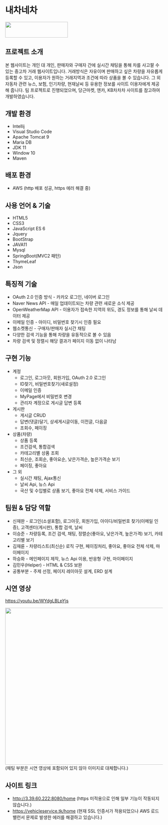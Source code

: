 # 내차네차
<img src="https://user-images.githubusercontent.com/91525800/160237890-4aa95d20-47b4-405c-a579-e3fc8186641d.png" width="200" height="50" />

## 프로젝트 소개
본 웹사이트는 개인 대 개인, 판매자와 구매자 간에 실시간 채팅을 통해 차를 사고팔 수 있는 중고차 거래 웹사이트입니다.
거래방식은 자유이며 판매하고 싶은 차량을 자유롭게 등록할 수 있고, 이용자가 원하는 거래지역과 조건에 따라 상품을 볼 수 있습니다.
그 외 자동차 관련 뉴스, 보험, 인기차량, 현재날씨 등 유용한 정보를 사이트 이용자에게 제공해 줍니다.
팀 프로젝트로 진행되었으며, 당근마켓, 엔카, KB차차차 사이트를 참고하여 개발하였습니다.

## 개발 환경 
* Intellij
* Visual Studio Code
* Apache Tomcat 9
* Maria DB
* JDK 11
* Window 10
* Maven

## 배포 환경
* AWS (http 배포 성공, https 에러 해결 중)

## 사용 언어 & 기술
* HTML5
* CSS3
* JavaScript ES 6
* Jquery
* BootStrap
* JAVA11
* Mysql
* SpringBoot(MVC2 패턴)
* ThymeLeaf
* Json

## 특징적 기술
* OAuth 2.0 인증 방식 - 카카오 로그인, 네이버 로그인 
* Naver News API - 매일 업데이트되는 차량 관련 새로운 소식 제공 
* OpenWeatherMap API - 이용자가 접속한 지역의 위도, 경도 정보를 통해 날씨 데이터 제공
* 이메일 인증 - 아이디, 비밀번호 찾기시 인증 필요
* 웹소켓통신 - 구매자/판매자 실시간 채팅
* 다양한 검색 기능을 통해 차량을 유동적으로 볼 수 있음 
* 차량 검색 및 정렬시 해당 결과가 페이지 이동 없이 나타남

## 구현 기능
* 계정
  * 로그인, 로그아웃, 회원가입, OAuth 2.0 로그인
  * ID찾기, 비밀번호찾기(새로설정)
  * 이메일 인증
  * MyPage에서 비밀번호 변경
  * 관리자 계정으로 게시글 답변 등록
* 게시판
  * 게시글 CRUD
  * 답변(댓글)달기, 상세게시글이동, 이전글, 다음글
  * 조회수, 페이징
* 상품(차량)
  * 상품 등록
  * 조건검색, 통합검색 
  * 카테고리별 상품 조회
  * 최신순, 조회순, 좋아요순, 낮은가격순, 높은가격순 보기
  * 페이징, 좋아요
* 그 외
  * 실시간 채팅, Ajax통신 
  * 날씨 Api, 뉴스 Api
  * 국산 및 수입별로 상품 보기, 좋아요 전체 삭제, 서비스 가이드

## 팀원 & 담당 역할
* 신재완 - 로그인(소셜포함), 로그아웃, 회원가입, 아이디/비밀번호 찾기(이메일 인증), 고객센터(게시판), 통합 검색, 날씨
* 이승준 - 차량등록, 조건 검색, 채팅, 정렬순(좋아요, 낮은가격, 높은가격) 보기, 카테고리별 보기
* 김재륜 - 차량리스트(최신순) 로직 구현, 페이징처리, 좋아요, 좋아요 전체 삭제, 마이페이지
* 하승화 - 메인페이지 제작, 뉴스 Api 이용, 반응형 구현, 마이페이지
* 김민우(Helper) - HTML & CSS 보완
* 공통부분 - 주제 선정, 페이지 레이아웃 설계, ERD 설계  
## 시연 영상
https://youtu.be/WYdgLBLpYjs

<img src="https://user-images.githubusercontent.com/91525800/160244531-659e3dae-bc96-40a4-b1b1-876681b757b8.png" width="700" height="500" />
(채팅 부분은 시연 영상에 포함되어 있지 않아 이미지로 대체합니다.)    

## 사이트 링크
* http://3.39.60.222:8080/home (https 미적용으로 인해 일부 기능이 작동되지 않습니다.)
* https://vehicleservice.tk/home (현재 SSL 인증서가 적용되었으나 AWS 로드밸런서 문제로 발생한 에러를 해결하고 있습니다.) 
